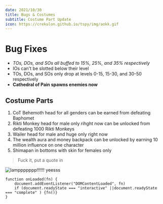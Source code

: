 ```yaml
---
date: 2021/10/30
title: Bugs & Costumes
subtitle: Costume Part Update
icon: https://crekulon.github.io/tspy/img/aokk.gif
---
```

# Bug Fixes

* *TOs, DOs, and SOs all buffed to 15%, 25%, and 35% respectively*
* IOs can't be slotted below their level
* TOs, DOs, and SOs only drop at levels 0-15, 15-30, and 30-50 respectively
* **Cathedral of Pain spawns enemies now**

## Costume Parts

1. CoT Behemoth head for all genders can be earned from defeating Baphomet
2. Rikti Monkey head for male only rihght now can be unlocked from defeating 1000 Rikti Monkeys
3. Wailer head for male and huge only right now
4. The wealth aura and money backpack can be unlocked by earning 10 million influence on one character
5. Shimapan in bottoms with skin for females only

> Fuck it, put a quote in

![](https://crekulon.github.io/tspy/img/lamp.gif "lamppppppp!!!!!! yeesss")



```
function onLoaded(fn) {
    document.addEventListener("DOMContentLoaded", fn)
    if (document.readyState === "interactive" ||document.readyState === "complete" ) {fn()}
}
```